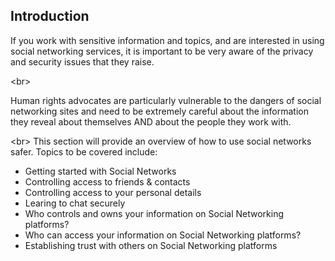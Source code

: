 
## Introduction

If you work with sensitive information and topics, and are interested in using social networking services, it is important to be very aware of the privacy and security issues that they raise.

&lt;br&gt;

Human rights advocates are particularly vulnerable to the dangers of social networking sites and need to be extremely careful about the information they reveal about themselves AND about the people they work with.

&lt;br&gt;
This section will provide an overview of how to use social networks safer. Topics to be covered include:
- Getting started with Social Networks
- Controlling access to friends &amp; contacts
- Controlling access to your personal details
- Learing to chat securely
- Who controls and owns your information on Social Networking platforms?
- Who can access your information on Social Networking platforms?
- Establishing trust with others on Social Networking platforms
